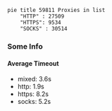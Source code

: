 
```mermaid
pie title 59811 Proxies in list
    "HTTP" : 27509
    "HTTPS": 9534
    "SOCKS" : 30514
```

### Some Info
#### Average Timeout

- mixed: 3.6s
- http: 1.9s
- https: 8.2s
- socks: 5.2s